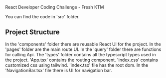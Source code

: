 React Developer Coding Challenge - Fresh KTM

You can find the code in 'src' folder.

Project Structure
-----------------------------------------------------------------------
In the 'components' folder there are reusable React UI for the project.
In the 'pages' folder are the main route UI.
In the 'query' folder there are functions for calling Api.
The 'types' folder contains all the typescript types used in the project.
'App.tsx' contains the routing component.
'index.css' contains customized css using tailwind.
'index.tsx' file has the root dom.
In the 'NavigationBar.tsx' file there is UI for navigation bar.